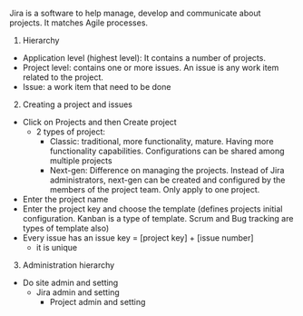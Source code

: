 Jira is a software to help manage, develop and communicate about projects. It matches Agile processes.
1. Hierarchy
- Application level (highest level): It contains a number of projects.
- Project level: contains one or more issues. An issue is any work item related to the project.
- Issue: a work item that need to be done
2. Creating a project and issues
- Click on Projects and then Create project
	- 2 types of project:
		- Classic: traditional, more functionality, mature. Having more functionality capabilities. Configurations can be shared among multiple projects
		- Next-gen: Difference on managing the projects. Instead of Jira administrators, next-gen can be created and configured by the members of the project team. Only apply to one project. 
- Enter the project name
- Enter the project key and choose the template (defines projects initial configuration. Kanban is a type of template. Scrum and Bug tracking are types of template also)
- Every issue has an issue key = [project key] + [issue number]
	- it is unique
3. Administration hierarchy
- Do site admin and setting
	- Jira admin and setting
		- Project admin and setting